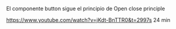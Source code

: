 El componente button sigue el principio de Open close principle

https://www.youtube.com/watch?v=jKdt-BnTTR0&t=2997s
24 min
